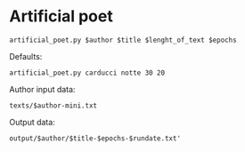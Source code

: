 
# Artificial poet

    artificial_poet.py $author $title $lenght_of_text $epochs

Defaults:

    artificial_poet.py carducci notte 30 20

Author input data:

    texts/$author-mini.txt

Output data:

    output/$author/$title-$epochs-$rundate.txt'
  
